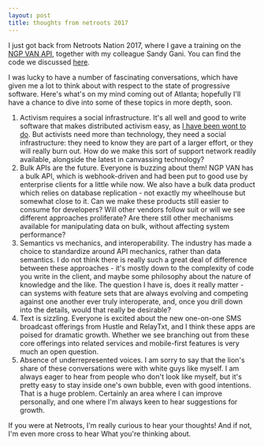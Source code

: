 ```yaml
---
layout: post
title: thoughts from netroots 2017
---
```


I just got back from Netroots Nation 2017, where I gave a training on the [NGP VAN API](https://developers.ngpvan.com), together with my colleague Sandy Gani. You can find the code we discussed [here](https://github.com/ngpvan/ngpvan-api-example).

I was lucky to have a number of fascinating conversations, which have given me a lot to think about with respect to the state of progressive software. Here's what's on my mind coming out of Atlanta; hopefully I'll have a chance to dive into some of these topics in more depth, soon.

1. Activism requires a social infrastructure. It's all well and good to write software that makes distributed activism easy, as [I have been wont to do](https://blog.ngpvan.com/openvpb-easier-way-phone-bank). But activists need more than technology, they need a social infrastructure: they need to know they are part of a larger effort, or they will really burn out. How do we make this sort of support network readily available, alongside the latest in canvassing technology?
2. Bulk APIs are the future. Everyone is buzzing about them! NGP VAN has a bulk API, which is webhook-driven and had been put to good use by enterprise clients for a little while now. We also have a bulk data product which relies on database replication - not exactly my wheelhouse but somewhat close to it. Can we make these products still easier to consume for developers? Will other vendors follow suit or will we see different approaches proliferate? Are there still other mechanisms available for manipulating data on bulk, without affecting system performance?
3. Semantics vs mechanics, and interoperability. The industry has made a choice to standardize around API mechanics, rather than data semantics. I do not think there is really such a great deal of difference between these approaches - it's mostly down to the complexity of code you write in the client, and maybe some philosophy about the nature of knowledge and the like. The question I have is, does it really matter - can systems with feature sets that are always evolving and competing against one another ever truly interoperate, and, once you drill down into the details, would that really be desirable?
4. Text is sizzling. Everyone is excited about the new one-on-one SMS broadcast offerings from Hustle and RelayTxt, and I think these apps are poised for dramatic growth. Whether we see branching out from these core offerings into related services and mobile-first features is very much an open question.
5. Absence of underrepresented voices. I am sorry to say that the lion's share of these conversations were with white guys like myself. I am always eager to hear from people who don't look like myself, but it's pretty easy to stay inside one's own bubble, even with good intentions. That is a huge problem. Certainly an area where I can improve personally, and one where I'm always keen to hear suggestions for growth.

If you were at Netroots, I'm really curious to hear your thoughts! And if not, I'm even more cross to hear What you're thinking about.